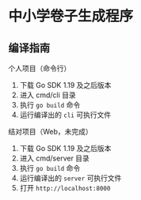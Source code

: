 # 中小学卷子生成程序

## 编译指南

个人项目（命令行）

1. 下载 Go SDK 1.19 及之后版本
2. 进入 cmd/cli 目录
3. 执行 `go build` 命令
4. 运行编译出的 `cli` 可执行文件

结对项目（Web，未完成）

1. 下载 Go SDK 1.19 及之后版本
2. 进入 cmd/server 目录
3. 执行 `go build` 命令
4. 运行编译出的 `server` 可执行文件
5. 打开 `http://localhost:8000`

